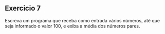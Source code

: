 ## Exercicio 7
Escreva um programa que receba como entrada vários números, até que seja informado o valor 100, e exiba a média dos números pares.